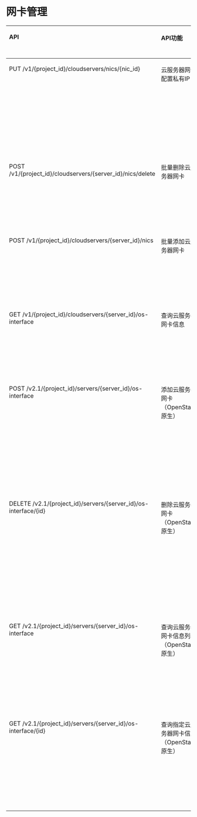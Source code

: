 # 网卡管理<a name="ZH-CN_TOPIC_0103071513"></a>

<a name="table166711250142311"></a>
<table><thead align="left"><tr id="row16721750172310"><th class="cellrowborder" valign="top" width="38.97%" id="mcps1.1.5.1.1"><p id="p1567220502233"><a name="p1567220502233"></a><a name="p1567220502233"></a>API</p>
</th>
<th class="cellrowborder" valign="top" width="20.03%" id="mcps1.1.5.1.2"><p id="p10605125713535"><a name="p10605125713535"></a><a name="p10605125713535"></a>API功能</p>
</th>
<th class="cellrowborder" valign="top" width="21%" id="mcps1.1.5.1.3"><p id="p93075832319"><a name="p93075832319"></a><a name="p93075832319"></a>授权项</p>
</th>
<th class="cellrowborder" valign="top" width="20%" id="mcps1.1.5.1.4"><p id="p1130844411428"><a name="p1130844411428"></a><a name="p1130844411428"></a>授权项作用域</p>
</th>
</tr>
</thead>
<tbody><tr id="row9867181434418"><td class="cellrowborder" valign="top" width="38.97%" headers="mcps1.1.5.1.1 "><p id="p183578185443"><a name="p183578185443"></a><a name="p183578185443"></a>PUT /v1/{project_id}/cloudservers/nics/{nic_id}</p>
</td>
<td class="cellrowborder" valign="top" width="20.03%" headers="mcps1.1.5.1.2 "><p id="p1035771820449"><a name="p1035771820449"></a><a name="p1035771820449"></a>云服务器网卡配置私有IP</p>
</td>
<td class="cellrowborder" valign="top" width="21%" headers="mcps1.1.5.1.3 "><a name="ul5357121817444"></a><a name="ul5357121817444"></a><ul id="ul5357121817444"><li>ecs:cloudServerNics:update</li></ul>
</td>
<td class="cellrowborder" valign="top" width="20%" headers="mcps1.1.5.1.4 "><a name="ul5358118114412"></a><a name="ul5358118114412"></a><ul id="ul5358118114412"><li>支持：</li></ul>
<p id="p23581618204416"><a name="p23581618204416"></a><a name="p23581618204416"></a>项目(Project)</p>
<p id="p1535891813446"><a name="p1535891813446"></a><a name="p1535891813446"></a></p>
<a name="ul1135816181442"></a><a name="ul1135816181442"></a><ul id="ul1135816181442"><li>不支持：</li></ul>
<p id="p13358171824410"><a name="p13358171824410"></a><a name="p13358171824410"></a>企业项目(Enterprise Project)</p>
</td>
</tr>
<tr id="row1791015116446"><td class="cellrowborder" valign="top" width="38.97%" headers="mcps1.1.5.1.1 "><p id="p18358191824417"><a name="p18358191824417"></a><a name="p18358191824417"></a>POST /v1/{project_id}/cloudservers/{server_id}/nics/delete</p>
</td>
<td class="cellrowborder" valign="top" width="20.03%" headers="mcps1.1.5.1.2 "><p id="p73585185447"><a name="p73585185447"></a><a name="p73585185447"></a>批量删除云服务器网卡</p>
</td>
<td class="cellrowborder" valign="top" width="21%" headers="mcps1.1.5.1.3 "><a name="ul3358181815441"></a><a name="ul3358181815441"></a><ul id="ul3358181815441"><li>ecs:cloudServerNics:delete</li></ul>
</td>
<td class="cellrowborder" valign="top" width="20%" headers="mcps1.1.5.1.4 "><a name="ul23581118114412"></a><a name="ul23581118114412"></a><ul id="ul23581118114412"><li>支持：</li></ul>
<p id="p103591118194411"><a name="p103591118194411"></a><a name="p103591118194411"></a>项目(Project)</p>
<p id="p14359918104415"><a name="p14359918104415"></a><a name="p14359918104415"></a>企业项目(Enterprise Project)</p>
</td>
</tr>
<tr id="row13910171120449"><td class="cellrowborder" valign="top" width="38.97%" headers="mcps1.1.5.1.1 "><p id="p1435951874411"><a name="p1435951874411"></a><a name="p1435951874411"></a>POST /v1/{project_id}/cloudservers/{server_id}/nics</p>
</td>
<td class="cellrowborder" valign="top" width="20.03%" headers="mcps1.1.5.1.2 "><p id="p12359141874418"><a name="p12359141874418"></a><a name="p12359141874418"></a>批量添加云服务器网卡</p>
</td>
<td class="cellrowborder" valign="top" width="21%" headers="mcps1.1.5.1.3 "><a name="ul7359151814415"></a><a name="ul7359151814415"></a><ul id="ul7359151814415"><li>ecs:cloudServers:addNics</li></ul>
</td>
<td class="cellrowborder" valign="top" width="20%" headers="mcps1.1.5.1.4 "><a name="ul1135921814411"></a><a name="ul1135921814411"></a><ul id="ul1135921814411"><li>支持：</li></ul>
<p id="p15359618134416"><a name="p15359618134416"></a><a name="p15359618134416"></a>项目(Project)</p>
<p id="p173598188445"><a name="p173598188445"></a><a name="p173598188445"></a>企业项目(Enterprise Project)</p>
</td>
</tr>
<tr id="row1973917711447"><td class="cellrowborder" valign="top" width="38.97%" headers="mcps1.1.5.1.1 "><p id="p63609181440"><a name="p63609181440"></a><a name="p63609181440"></a>GET /v1/{project_id}/cloudservers/{server_id}/os-interface</p>
</td>
<td class="cellrowborder" valign="top" width="20.03%" headers="mcps1.1.5.1.2 "><p id="p103603180442"><a name="p103603180442"></a><a name="p103603180442"></a>查询云服务器网卡信息</p>
</td>
<td class="cellrowborder" valign="top" width="21%" headers="mcps1.1.5.1.3 "><a name="ul10360171814440"></a><a name="ul10360171814440"></a><ul id="ul10360171814440"><li>ecs:cloudServers:get</li></ul>
</td>
<td class="cellrowborder" valign="top" width="20%" headers="mcps1.1.5.1.4 "><a name="ul8360101854415"></a><a name="ul8360101854415"></a><ul id="ul8360101854415"><li>支持：</li></ul>
<p id="p143608185440"><a name="p143608185440"></a><a name="p143608185440"></a>项目(Project)</p>
<p id="p13360918194416"><a name="p13360918194416"></a><a name="p13360918194416"></a>企业项目(Enterprise Project)</p>
</td>
</tr>
<tr id="row2672125032316"><td class="cellrowborder" valign="top" width="38.97%" headers="mcps1.1.5.1.1 "><p id="p1210593418340"><a name="p1210593418340"></a><a name="p1210593418340"></a>POST /v2.1/{project_id}/servers/{server_id}/os-interface</p>
</td>
<td class="cellrowborder" valign="top" width="20.03%" headers="mcps1.1.5.1.2 "><p id="p02271056433"><a name="p02271056433"></a><a name="p02271056433"></a>添加云服务器网卡（OpenStack原生）</p>
</td>
<td class="cellrowborder" valign="top" width="21%" headers="mcps1.1.5.1.3 "><a name="ul1388912122416"></a><a name="ul1388912122416"></a><ul id="ul1388912122416"><li>ecs:serverInterfaces:use</li><li>ecs:serverInterfaces:get</li></ul>
<a name="ul18388612152416"></a><a name="ul18388612152416"></a><ul id="ul18388612152416"><li>vpc:networks:get</li><li>vpc:networks:update</li><li>vpc:subnets:get</li><li>vpc:subnets:update</li><li>vpc:ports:create</li><li>vpc:ports:update</li><li>vpc:ports:get</li><li>vpc:networks:create</li><li>vpc:subnets:create</li><li>vpc:routers:get</li><li>vpc:routers:update</li></ul>
</td>
<td class="cellrowborder" valign="top" width="20%" headers="mcps1.1.5.1.4 "><a name="ul93731813713"></a><a name="ul93731813713"></a><ul id="ul93731813713"><li>支持：</li></ul>
<p id="p33888131113"><a name="p33888131113"></a><a name="p33888131113"></a>项目(Project)</p>
<p id="p1538820131514"><a name="p1538820131514"></a><a name="p1538820131514"></a></p>
<a name="ul23881813710"></a><a name="ul23881813710"></a><ul id="ul23881813710"><li>不支持：</li></ul>
<p id="p1338891314114"><a name="p1338891314114"></a><a name="p1338891314114"></a>企业项目(Enterprise Project)</p>
</td>
</tr>
<tr id="row06721150152313"><td class="cellrowborder" valign="top" width="38.97%" headers="mcps1.1.5.1.1 "><p id="p1821244653411"><a name="p1821244653411"></a><a name="p1821244653411"></a>DELETE /v2.1/{project_id}/servers/{server_id}/os-interface/{id}</p>
</td>
<td class="cellrowborder" valign="top" width="20.03%" headers="mcps1.1.5.1.2 "><p id="p152273515431"><a name="p152273515431"></a><a name="p152273515431"></a>删除云服务器网卡（OpenStack原生）</p>
</td>
<td class="cellrowborder" valign="top" width="21%" headers="mcps1.1.5.1.3 "><a name="ul193891312182411"></a><a name="ul193891312182411"></a><ul id="ul193891312182411"><li>ecs:serverInterfaces:use</li><li>ecs:serverInterfaces:get</li><li>ecs:servers:get</li></ul>
<a name="ul2038921282413"></a><a name="ul2038921282413"></a><ul id="ul2038921282413"><li>vpc:networks:create</li><li>vpc:subnets:create</li><li>vpc:networks:get</li><li>vpc:networks:update</li><li>vpc:subnets:get</li><li>vpc:subnets:update</li><li>vpc:ports:delete</li><li>vpc:ports:update</li><li>vpc:ports:get</li><li>vpc:routers:get</li><li>vpc:routers:update</li></ul>
</td>
<td class="cellrowborder" valign="top" width="20%" headers="mcps1.1.5.1.4 "><a name="ul182031577214"></a><a name="ul182031577214"></a><ul id="ul182031577214"><li>支持：</li></ul>
<p id="p42038570219"><a name="p42038570219"></a><a name="p42038570219"></a>项目(Project)</p>
<p id="p112031957621"><a name="p112031957621"></a><a name="p112031957621"></a></p>
<a name="ul5203557221"></a><a name="ul5203557221"></a><ul id="ul5203557221"><li>不支持：</li></ul>
<p id="p1320365710210"><a name="p1320365710210"></a><a name="p1320365710210"></a>企业项目(Enterprise Project)</p>
</td>
</tr>
<tr id="row46721250112312"><td class="cellrowborder" valign="top" width="38.97%" headers="mcps1.1.5.1.1 "><p id="p126512573342"><a name="p126512573342"></a><a name="p126512573342"></a>GET /v2.1/{project_id}/servers/{server_id}/os-interface</p>
</td>
<td class="cellrowborder" valign="top" width="20.03%" headers="mcps1.1.5.1.2 "><p id="p172276511435"><a name="p172276511435"></a><a name="p172276511435"></a>查询云服务器网卡信息列表（OpenStack原生）</p>
</td>
<td class="cellrowborder" valign="top" width="21%" headers="mcps1.1.5.1.3 "><a name="ul1339121242413"></a><a name="ul1339121242413"></a><ul id="ul1339121242413"><li>ecs:serverInterfaces:get</li></ul>
<a name="ul1339161262419"></a><a name="ul1339161262419"></a><ul id="ul1339161262419"><li>vpc:ports:get</li></ul>
</td>
<td class="cellrowborder" valign="top" width="20%" headers="mcps1.1.5.1.4 "><a name="ul16107210320"></a><a name="ul16107210320"></a><ul id="ul16107210320"><li>支持：</li></ul>
<p id="p166101821238"><a name="p166101821238"></a><a name="p166101821238"></a>项目(Project)</p>
<p id="p8610921034"><a name="p8610921034"></a><a name="p8610921034"></a></p>
<a name="ul17610526319"></a><a name="ul17610526319"></a><ul id="ul17610526319"><li>不支持：</li></ul>
<p id="p5626622318"><a name="p5626622318"></a><a name="p5626622318"></a>企业项目(Enterprise Project)</p>
</td>
</tr>
<tr id="row14673195092318"><td class="cellrowborder" valign="top" width="38.97%" headers="mcps1.1.5.1.1 "><p id="p84616163514"><a name="p84616163514"></a><a name="p84616163514"></a>GET /v2.1/{project_id}/servers/{server_id}/os-interface/{id}</p>
</td>
<td class="cellrowborder" valign="top" width="20.03%" headers="mcps1.1.5.1.2 "><p id="p1022718514437"><a name="p1022718514437"></a><a name="p1022718514437"></a>查询指定云服务器网卡信息（OpenStack原生）</p>
</td>
<td class="cellrowborder" valign="top" width="21%" headers="mcps1.1.5.1.3 "><a name="ul8392181232411"></a><a name="ul8392181232411"></a><ul id="ul8392181232411"><li>ecs:serverInterfaces:get</li></ul>
<a name="ul1392171214243"></a><a name="ul1392171214243"></a><ul id="ul1392171214243"><li>vpc:ports:get</li></ul>
</td>
<td class="cellrowborder" valign="top" width="20%" headers="mcps1.1.5.1.4 "><a name="ul173291154317"></a><a name="ul173291154317"></a><ul id="ul173291154317"><li>支持：</li></ul>
<p id="p19329155132"><a name="p19329155132"></a><a name="p19329155132"></a>项目(Project)</p>
<p id="p103292051534"><a name="p103292051534"></a><a name="p103292051534"></a></p>
<a name="ul1732935133"></a><a name="ul1732935133"></a><ul id="ul1732935133"><li>不支持：</li></ul>
<p id="p123459516318"><a name="p123459516318"></a><a name="p123459516318"></a>企业项目(Enterprise Project)</p>
</td>
</tr>
</tbody>
</table>

